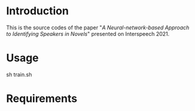 # Introduction
  This is the source codes of the paper "*A Neural-network-based Approach to Identifying Speakers in Novels*" presented on Interspeech 2021.
# Usage
  sh train.sh

# Requirements

